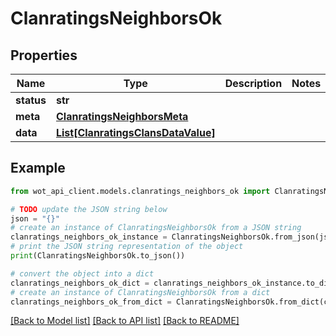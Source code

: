 # ClanratingsNeighborsOk


## Properties

Name | Type | Description | Notes
------------ | ------------- | ------------- | -------------
**status** | **str** |  | 
**meta** | [**ClanratingsNeighborsMeta**](ClanratingsNeighborsMeta.md) |  | 
**data** | [**List[ClanratingsClansDataValue]**](ClanratingsClansDataValue.md) |  | 

## Example

```python
from wot_api_client.models.clanratings_neighbors_ok import ClanratingsNeighborsOk

# TODO update the JSON string below
json = "{}"
# create an instance of ClanratingsNeighborsOk from a JSON string
clanratings_neighbors_ok_instance = ClanratingsNeighborsOk.from_json(json)
# print the JSON string representation of the object
print(ClanratingsNeighborsOk.to_json())

# convert the object into a dict
clanratings_neighbors_ok_dict = clanratings_neighbors_ok_instance.to_dict()
# create an instance of ClanratingsNeighborsOk from a dict
clanratings_neighbors_ok_from_dict = ClanratingsNeighborsOk.from_dict(clanratings_neighbors_ok_dict)
```
[[Back to Model list]](../README.md#documentation-for-models) [[Back to API list]](../README.md#documentation-for-api-endpoints) [[Back to README]](../README.md)


